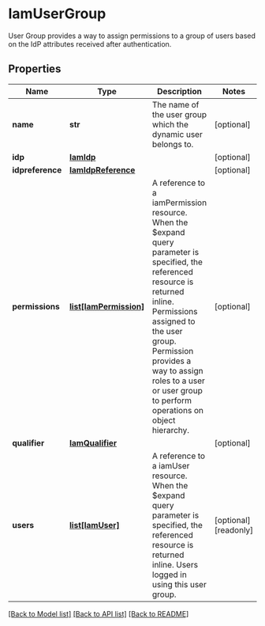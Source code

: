 # IamUserGroup

User Group provides a way to assign permissions to a group of users based on the IdP attributes received after authentication. 
## Properties
Name | Type | Description | Notes
------------ | ------------- | ------------- | -------------
**name** | **str** | The name of the user group which the dynamic user belongs to.    | [optional] 
**idp** | [**IamIdp**](.md) |  | [optional] 
**idpreference** | [**IamIdpReference**](.md) |  | [optional] 
**permissions** | [**list[IamPermission]**](IamPermission.md) | A reference to a iamPermission resource. When the $expand query parameter is specified, the referenced resource is returned inline. Permissions assigned to the user group. Permission provides a way to assign roles to a user or user group to perform operations on object hierarchy.  | [optional] 
**qualifier** | [**IamQualifier**](.md) |  | [optional] 
**users** | [**list[IamUser]**](IamUser.md) | A reference to a iamUser resource. When the $expand query parameter is specified, the referenced resource is returned inline. Users logged in using this user group.  | [optional] [readonly] 

[[Back to Model list]](../README.md#documentation-for-models) [[Back to API list]](../README.md#documentation-for-api-endpoints) [[Back to README]](../README.md)


